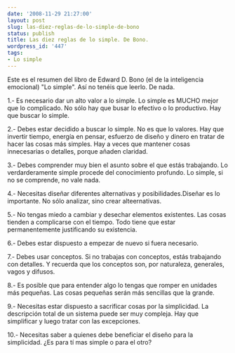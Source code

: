 ```yaml
---
date: '2008-11-29 21:27:00'
layout: post
slug: las-diez-reglas-de-lo-simple-de-bono
status: publish
title: Las diez reglas de lo simple. De Bono.
wordpress_id: '447'
tags:
- Lo simple
---
```


Este es el resumen del libro de Edward D. Bono (el de la inteligencia emocional) "Lo simple". Así no tenéis que leerlo. De nada.




1.- Es necesario dar un alto valor a lo simple. Lo simple es MUCHO mejor que lo complicado. No sólo hay que busar lo efectivo o lo productivo. Hay que buscar lo simple.




2.- Debes estar decidido a buscar lo simple. No es que lo valores. Hay que invertir tiempo, energía en pensar, esfuerzo de diseño y dinero en tratar de hacer las cosas más simples. Hay a veces que mantener cosas innecesarias o detalles, porque añaden claridad.




3.- Debes comprender muy bien el asunto sobre el que estás trabajando. Lo verdarderamente simple procede del conocimiento profundo. Lo simple, si no se comprende, no vale nada.




4.- Necesitas diseñar diferentes alternativas y posibilidades.Diseñar es lo importante. No sólo analizar, sino crear alteernativas.




5.- No tengas miedo a cambiar y desechar elementos existentes. Las cosas tienden a complicarse con el tiempo. Todo tiene que estar permanentemente justificando su existencia.




6.- Debes estar dispuesto a empezar de nuevo si fuera necesario.




7.- Debes usar conceptos. Si no trabajas con conceptos, estás trabajando con detalles. Y recuerda que los conceptos son, por naturaleza, generales, vagos y difusos.




8.- Es posible que para entender algo lo tengas que romper en unidades más pequeñas. Las cosas pequeñas serán más sencillas que la grande.




9.- Necesitas estar dispuesto a sacrificar cosas por la simplicidad. La descripción total de un sistema puede ser muy compleja. Hay que simplificar y luego tratar con las excepciones.




10.- Necesitas saber a quienes debe beneficiar el diseño para la simplicidad. ¿Es para tí mas simple o para el otro?
